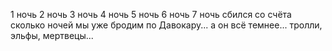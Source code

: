 1 ночь
2 ночь
3 ночь
4 ночь
5 ночь
6 ночь
7 ночь
сбился со счёта
сколько ночей мы уже бродим по Давокару...
а он всё темнее...
тролли, эльфы, мертвецы...